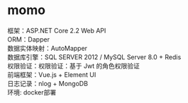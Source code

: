 # momo
框架：ASP.NET Core 2.2 Web API </br>
ORM：Dapper</br>
数据实体映射：AutoMapper</br>
数据库引擎：SQL SERVER 2012 / MySQL Server 8.0 + Redis</br>
权限验证：权限验证：基于 Jwt 的角色权限验证</br>
前端框架：Vue.js + Element UI</br>
日志记录：nlog + MongoDB</br>
环境: docker部署
